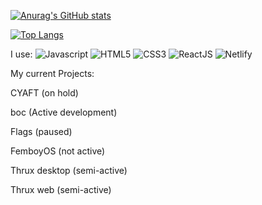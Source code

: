 [![Anurag's GitHub stats](https://github-readme-stats-selfhosted-instance.vercel.app/api?username=Emonora&show_icons=true&theme=radical&count_private=true)](https://github.com/anuraghazra/github-readme-stats)



[![Top Langs](https://github-readme-stats-selfhosted-instance.vercel.app/api/top-langs/?username=Emonora&theme=radical&count_private=true&layout=donut-vertical)](https://github.com/anuraghazra/github-readme-stats)

I use:
![Javascript](https://img.shields.io/badge/JavaScript-F7DF1E.svg?style=for-the-badge&logo=javascript&logoColor=white)
![HTML5](https://img.shields.io/badge/-HTML5-E34F26?style=for-the-badge&logo=html5&logoColor=white)
![CSS3](https://img.shields.io/badge/-CSS3-1572B6?style=for-the-badge&logo=css3)
![ReactJS](https://img.shields.io/badge/-ReactJS-%2361DAFB?style=for-the-badge&logo=react&logoColor=white)
![Netlify](https://img.shields.io/badge/Netlify-00C7B7?style=for-the-badge&logo=netlify&logoColor=white)

My current Projects:

CYAFT (on hold)

boc (Active development)

Flags (paused)

FemboyOS (not active)

Thrux desktop (semi-active)

Thrux web (semi-active)
